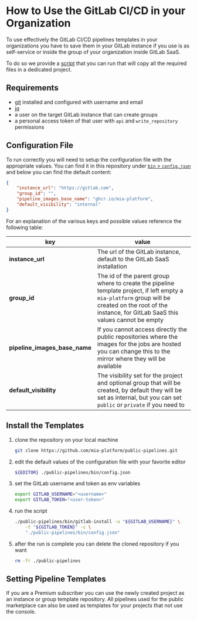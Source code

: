 # How to Use the GitLab CI/CD in your Organization

To use effectively the GitLab CI/CD pipelines templates in your organizations you have to save them in your
GitLab instance if you use is as self-service or inside the group of your organization inside GitLab SaaS.

To do so we provide a [script](../bin/gitlab-install) that you can run that will copy all the required files in a dedicated
project.

## Requirements

- [git] installed and configured with username and email
- [jq]
- a user on the target GitLab instance that can create groups
- a personal access token of that user with `api` and `write_repository` permissions

## Configuration File

To run correctly you will need to setup the configuration file with the appropriate values. You can find it in this
repository under [`bin` > `config.json`](../bin/config.json) and below you can find the default content:

```json
{
	"instance_url": "https://gitlab.com",
	"group_id": "",
	"pipeline_images_base_name": "ghcr.io/mia-platform",
	"default_visibility": "internal"
}
```

For an explanation of the various keys and possible values reference the following table:

| key | value |
| --- | --- |
| **instance_url** | The url of the GitLab instance, default to the GitLab SaaS installation |
| **group_id** | The id of the parent group where to create the pipeline template project, if left empty a `mia-platform` group will be created on the root of the instance, for GitLab SaaS this values cannot be empty |
| **pipeline_images_base_name** | If you cannot access directly the public repositories where the images for the jobs are hosted you can change this to the mirror where they will be available |
| **default_visibility** | The visibility set for the project and optional group that will be created, by default they will be set as internal, but you can set `public` or `private` if you need to |

## Install the Templates

1. clone the repository on your local machine

	```sh
	git clone https://github.com/mia-platform/public-pipelines.git
	```

1. edit the default values of the configuration file with your favorite editor

	```sh
	${EDITOR} ./public-pipelines/bin/config.json
	```

1. set the GitLab username and token as env variables

	```sh
	export GITLAB_USERNAME="<username>"
	export GITLAB_TOKEN="<user-token>"
	```

1. run the script

	```sh
	./public-pipelines/bin/gitlab-install -u "${GITLAB_USERNAME}" \
		-t "${GITLAB_TOKEN}" -c \
		"./public-pipelines/bin/config.json"
	```

1. after the run is complete you can delete the cloned repository if you want

	```sh
	rm -fr ./public-pipelines
	```

## Setting Pipeline Templates

If you are a Premium subscriber you can use the newly created project as an instance or group template repository.
All pipelines used for the public marketplace can also be used as templates for your projects that not use the console.

[git]: https://git-scm.com (Git is a free and open source distributed version control system )
[jq]: https://jqlang.github.io/jq/ (jq is a lightweight and flexible command-line JSON processor)
